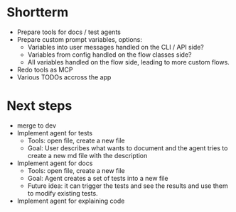 # Shortterm

- Prepare tools for docs / test agents
- Prepare custom prompt variables, options:
  - Variables into user messages handled on the CLI / API side?
  - Variables from config handled on the flow classes side?
  - All variables handled on the flow side, leading to more custom flows.
- Redo tools as MCP
- Various TODOs accross the app

# Next steps

- merge to dev
- Implement agent for tests
  - Tools: open file, create a new file
  - Goal: User describes what wants to document and the agent tries to create a new md file with the description
- Implement agent for docs
  - Tools: open file, create a new file
  - Goal: Agent creates a set of tests into a new file
  - Future idea: it can trigger the tests and see the results and use them to modify existing tests.
- Implement agent for explaining code